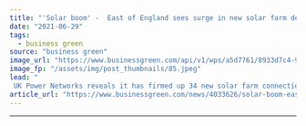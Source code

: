 ```yaml
---
title: "'Solar boom' -  East of England sees surge in new solar farm developments"
date: "2021-06-29"
tags: 
  - business green
source: "business green"
image_url: "https://www.businessgreen.com/api/v1/wps/a5d7761/8933d7c4-95a0-4444-b3ba-b12b5dadb1f3/1/UKPN-solar-185x114.jpeg"
image_fp: "/assets/img/post_thumbnails/85.jpeg"
lead: "
 UK Power Networks reveals it has firmed up 34 new solar farm connection contracts in just three eastern counties since the start of the year ..."
article_url: "https://www.businessgreen.com/news/4033626/solar-boom-east-england-surge-solar-farm-developments"
---
```


---
